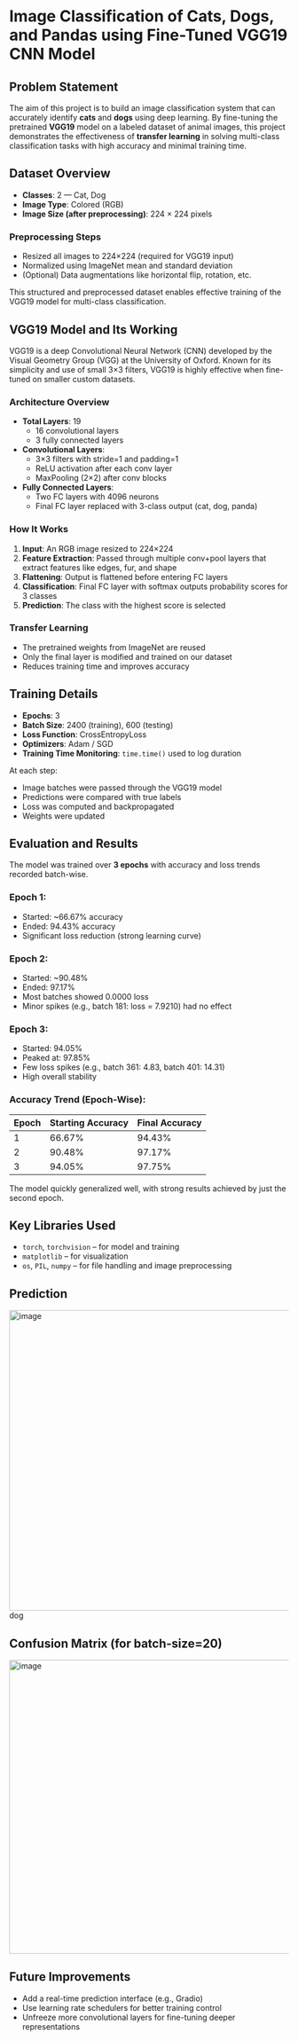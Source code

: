 # Image Classification of Cats, Dogs, and Pandas using Fine-Tuned VGG19 CNN Model

## Problem Statement

The aim of this project is to build an image classification system that can accurately identify **cats** and  **dogs** using deep learning. By fine-tuning the pretrained **VGG19** model on a labeled dataset of animal images, this project demonstrates the effectiveness of **transfer learning** in solving multi-class classification tasks with high accuracy and minimal training time.



## Dataset Overview

- **Classes**: 2 — Cat, Dog  
- **Image Type**: Colored (RGB)  
- **Image Size (after preprocessing)**: 224 × 224 pixels  

### Preprocessing Steps

- Resized all images to 224×224 (required for VGG19 input)
- Normalized using ImageNet mean and standard deviation
- (Optional) Data augmentations like horizontal flip, rotation, etc.

This structured and preprocessed dataset enables effective training of the VGG19 model for multi-class classification.



##  VGG19 Model and Its Working

VGG19 is a deep Convolutional Neural Network (CNN) developed by the Visual Geometry Group (VGG) at the University of Oxford. Known for its simplicity and use of small 3×3 filters, VGG19 is highly effective when fine-tuned on smaller custom datasets.

###  Architecture Overview

- **Total Layers**: 19  
  - 16 convolutional layers  
  - 3 fully connected layers  
- **Convolutional Layers**:
  - 3×3 filters with stride=1 and padding=1
  - ReLU activation after each conv layer  
  - MaxPooling (2×2) after conv blocks  
- **Fully Connected Layers**:
  - Two FC layers with 4096 neurons  
  - Final FC layer replaced with 3-class output (cat, dog, panda)

###  How It Works

1. **Input**: An RGB image resized to 224×224
2. **Feature Extraction**: Passed through multiple conv+pool layers that extract features like edges, fur, and shape
3. **Flattening**: Output is flattened before entering FC layers
4. **Classification**: Final FC layer with softmax outputs probability scores for 3 classes
5. **Prediction**: The class with the highest score is selected

### Transfer Learning

- The pretrained weights from ImageNet are reused
- Only the final layer is modified and trained on our dataset
- Reduces training time and improves accuracy


##  Training Details

- **Epochs**: 3  
- **Batch Size**: 2400 (training), 600 (testing)  
- **Loss Function**: CrossEntropyLoss  
- **Optimizers**: Adam / SGD  
- **Training Time Monitoring**: `time.time()` used to log duration

At each step:
- Image batches were passed through the VGG19 model
- Predictions were compared with true labels
- Loss was computed and backpropagated
- Weights were updated


## Evaluation and Results

The model was trained over **3 epochs** with accuracy and loss trends recorded batch-wise.

### Epoch 1:
- Started: ~66.67% accuracy  
- Ended: 94.43% accuracy  
- Significant loss reduction (strong learning curve)

### Epoch 2:
- Started: ~90.48%  
- Ended: 97.17%  
- Most batches showed 0.0000 loss  
- Minor spikes (e.g., batch 181: loss = 7.9210) had no effect

### Epoch 3:
- Started: 94.05%  
- Peaked at: 97.85%  
- Few loss spikes (e.g., batch 361: 4.83, batch 401: 14.31)  
- High overall stability

### Accuracy Trend (Epoch-Wise):

| Epoch | Starting Accuracy | Final Accuracy |
|-------|-------------------|----------------|
| 1     | 66.67%            | 94.43%         |
| 2     | 90.48%            | 97.17%         |
| 3     | 94.05%            | 97.75%         |

The model quickly generalized well, with strong results achieved by just the second epoch.



## Key Libraries Used

- `torch`, `torchvision` – for model and training  
- `matplotlib` – for visualization  
- `os`, `PIL`, `numpy` – for file handling and image preprocessing  

## Prediction
<img width="539" height="542" alt="image" src="https://github.com/user-attachments/assets/ab4388e4-8b11-4449-bdd4-95fa3005b953" />
dog

## Confusion Matrix (for batch-size=20)
<img width="706" height="530" alt="image" src="https://github.com/user-attachments/assets/73a0a17a-c483-4a21-8266-52069de7ce3a" />



## Future Improvements

- Add a real-time prediction interface (e.g., Gradio)  
- Use learning rate schedulers for better training control  
- Unfreeze more convolutional layers for fine-tuning deeper representations



